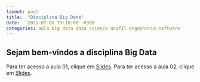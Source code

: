 ```yaml
---
layout: post
title:  "Disciplina Big Data"
date:   2021-07-08 19:10:00 -0300
categories: aula big data data science unifil engenharia software
---
```

## Sejam bem-vindos a disciplina **Big Data**

Para ter acesso a aula 01, clique em [Slides][aula01].
Para ter acesso a aula 02, clique em [Slides][aula02].

[aula01]: /unifil/big-data/slides/aula01/index.html
[aula02]: /unifil/big-data/slides/aula02/index.html
